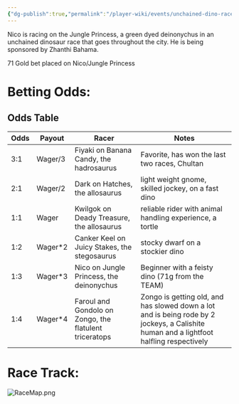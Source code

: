 ```yaml
---
{"dg-publish":true,"permalink":"/player-wiki/events/unchained-dino-race/"}
---
```


Nico is racing on the Jungle Princess, a green dyed deinonychus in an unchained dinosaur race that goes throughout the city. He is being sponsored by Zhanthi Bahama. 

71 Gold bet placed on Nico/Jungle Princess

# Betting Odds:


<div class="transclusion internal-embed is-loaded"><div class="markdown-embed">



## Odds Table


| Odds | Payout  | Racer                                                  | Notes                                                                                                                                   |
| ---- | ------- | ------------------------------------------------------ | --------------------------------------------------------------------------------------------------------------------------------------- |
| 3:1  | Wager/3 | Fiyaki on Banana Candy, the hadrosaurus                | Favorite, has won the last two races, Chultan                                                                                           |
| 2:1  | Wager/2 | Dark on Hatches, the allosaurus                        | light weight gnome, skilled jockey, on a fast dino                                                                                      |
| 1:1  | Wager   | Kwilgok on Deady Treasure, the allosaurus              | reliable rider with animal handling experience, a tortle                                                                                |
| 1:2  | Wager*2 | Canker Keel on Juicy Stakes, the stegosaurus           | stocky dwarf on a stockier dino                                                                                                         |
| 1:3  | Wager*3 | Nico on Jungle Princess, the deinonychus               | Beginner with a feisty dino (71g from the TEAM)                                                                                         |
| 1:4  | Wager*4 | Faroul and Gondolo on Zongo, the flatulent triceratops | Zongo is getting old, and has slowed down a lot and is being rode by 2 jockeys, a Calishite human and a lightfoot halfling respectively |





</div></div>


# Race Track:
![RaceMap.png](/img/user/Pasted%20Images/RaceMap.png)
